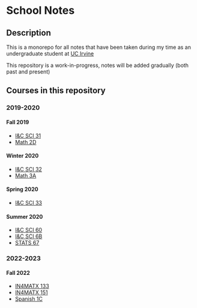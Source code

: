 # School Notes

## Description

This is a monorepo for all notes that have been taken during my time as an undergraduate student at [UC Irvine](https://www.uci.edu)

This repository is a work-in-progress, notes will be added gradually (both past and present)

## Courses in this repository

### 2019-2020

#### Fall 2019

- [I&C SCI 31](./fall-2019/ics-31/syllabus.md)
- [Math 2D](./fall-2019/math-2d/syllabus.md)

#### Winter 2020

- [I&C SCI 32](./winter-2020/ics-32/syllabus.md)
- [Math 3A](./winter-2020/math-3a/syllabus.md)

#### Spring 2020

- [I&C SCI 33](./spring-2020/ics-33/syllabus.md)

#### Summer 2020

- [I&C SCI 60](./summer-2020/ics-60/syllabus.md)
- [I&C SCI 6B](./summer-2020/ics-6b/syllabus.md)
- [STATS 67](./summer-2020/stats-67/syllabus.md)

### 2022-2023

#### Fall 2022

- [IN4MATX 133](./fall-2022/in4matx-133/syllabus.md)
- [IN4MATX 151](./fall-2022/in4matx-151/syllabus.md)
- [Spanish 1C](./fall-2022/spanish-1c/syllabus.md)